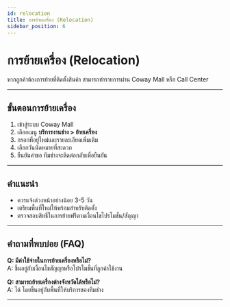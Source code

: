 ```yaml
---
id: relocation
title: การย้ายเครื่อง (Relocation)
sidebar_position: 6
---
```


# การย้ายเครื่อง (Relocation)

หากลูกค้าต้องการย้ายที่ติดตั้งสินค้า สามารถทำรายการผ่าน Coway Mall หรือ Call Center  

---

## ขั้นตอนการย้ายเครื่อง

1. เข้าสู่ระบบ Coway Mall  
2. เลือกเมนู **บริการงานช่าง > ย้ายเครื่อง**  
3. กรอกที่อยู่ใหม่และรายละเอียดเพิ่มเติม  
4. เลือกวันนัดหมายที่สะดวก  
5. ยืนยันคำขอ ทีมช่างจะติดต่อกลับเพื่อยืนยัน  

---

## คำแนะนำ

- ควรแจ้งล่วงหน้าอย่างน้อย 3-5 วัน  
- เตรียมพื้นที่ใหม่ให้พร้อมสำหรับติดตั้ง  
- ตรวจสอบสิทธิ์ในการย้ายฟรีตามเงื่อนไขโปรโมชั่น/สัญญา  

---

## คำถามที่พบบ่อย (FAQ)

**Q: มีค่าใช้จ่ายในการย้ายเครื่องหรือไม่?**  
A: ขึ้นอยู่กับเงื่อนไขสัญญาหรือโปรโมชั่นที่ลูกค้าใช้งาน  

**Q: สามารถย้ายเครื่องต่างจังหวัดได้หรือไม่?**  
A: ได้ โดยขึ้นอยู่กับพื้นที่ให้บริการของทีมช่าง  

---
